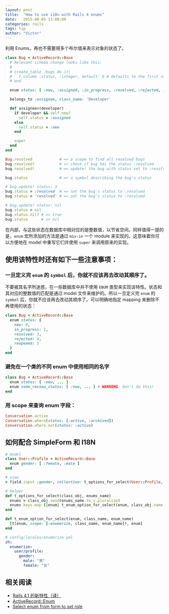 ```yaml
---
layout: post
title:  "How to use i18n with Rails 4 enums"
date:   2015-08-05 13:00:00
categories: rails
tags: tip
author: "Victor"
---
```


利用 Enums，再也不需要用多个布尔值来表示对象的状态了。

```ruby
class Bug < ActiveRecord::Base
  # Relevant schema change looks like this:
  #
  # create_table :bugs do |t|
  #   t.column :status, :integer, default: 0 # defaults to the first value (i.e. :new)
  # end

  enum status: [ :new, :assigned, :in_progress, :resolved, :rejected, :reopened ]

  belongs_to :assignee, class_name: 'Developer'

  def assignee=(developer)
    if developer && self.new?
      self.status = :assigned
    else
      self.status = :new
    end

    super
  end
end

Bug.resolved            # => a scope to find all resolved bugs
bug.resolved?           # => check if bug has the status :resolved
bug.resolved!           # => update! the bug with status set to :resolved

bug.status              # => a symbol describing the bug's status

# bug.update! status: 3
bug.status = :resolved  # => set the bug's status to :resolved
bug.status = 'resolved' # => set the bug's status to :resolved

# bug.update! status: nil
bug.status = nil
bug.status.nil? # => true
bug.status      # => nil
```

在内部，与这些状态在数据库中相对应的是整数值，以节省空间。同样值得一提的是，`enum` 宏所添加的方法是通过 `mix-in` 一个 module 来实现的。这意味着你可以方便地在 model 中重写它们并使用 `super` 来调用原来的实现。

## 使用该特性时还有如下一些注意事项：

### 一旦定义完 `enum` 的 `symbol` 后，你就不应该再去改动其顺序了。

不要被其名字所迷惑，在一些数据库中并不使用 `ENUM` 类型来实现该特性。状态和其对应的整数值的匹配是通过 model 文件来维护的。所以一旦定义完 `enum` 的 `symbol` 后，你就不应该再去改动其顺序了。可以明确地指定 mapping 来删除不再使用的状态：

```ruby
class Bug < ActiveRecord::Base
  enum status: {
    new: 0,
    in_progress: 2,
    resolved: 3,
    rejected: 4,
    reopened: 5
  }
end
```

### 避免在一个类的不同 enum 中使用相同的名字

```ruby
class Bug < ActiveRecord::Base
  enum status: [ :new, ... ]
  enum code_review_status: [ :new, ... ] # WARNING: Don't do this!
end
```

### 用 scope 来查询 enum 字段：

```ruby
Conversation.active
Conversation.where(status: [:active, :archived])
Conversation.where.not(status: :active)
```

## 如何配合 SimpleForm 和 I18N

```ruby
# model
class User::Profile < ActiveRecord::Base
  enum gender: [ :female, :male ]
end
```

```ruby
# view
= field.input :gender, collection: t_options_for_select(User::Profile, :gender), include_blank: false, wrapper: :horizontal_form
```

```ruby
# helper
def t_options_for_select(class_obj, enums_name)
  enums = class_obj.send(enums_name.to_s.pluralize)
  enums.keys.map {|enum| t_enum_option_for_select(enum, class_obj.name.underscore.to_sym, enums_name) }
end

def t_enum_option_for_select(enum, class_name, enum_name)
  [t(enum, scope: [:enumerize, class_name, enum_name]), enum]
end
```

```yaml
# config/locales/enumerize.yml
zh:
  enumerize:
    user/profile:
      gender:
        male: "男"
        female: "女"
```

## 相关阅读

* [Rails 4.1 的新特性（译）](https://ruby-china.org/topics/18504)
* [ActiveRecord::Enum](http://edgeapi.rubyonrails.org/classes/ActiveRecord/Enum.html)
* [Select enum from form to set role](http://stackoverflow.com/questions/24193814/select-enum-from-form-to-set-role)
